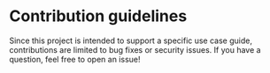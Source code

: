 # Contribution guidelines

Since this project is intended to support a specific use case guide, contributions are limited to bug fixes or security issues. If you have a question, feel free to open an issue!